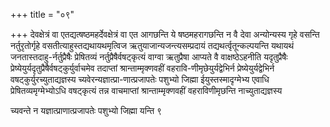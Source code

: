 +++
title = "०९"

+++
देवक्षेत्रं वा एतद्यत्षष्ठमहर्देवक्षेत्रं वा एत आगछन्ति ये
षष्ठमहरागछन्ति न वै देवा अन्योन्यस्य गृहे
वसन्ति नर्तुरृतोर्गृहे वसतीत्याहुस्तद्यथायथमृत्विज
ऋतुयाजान्यजन्त्यसम्प्रदायं
तद्यथर्त्वृतून्कल्पयन्ति यथायथं
जनतास्तदाहु-र्नर्तुप्रैषैः प्रेषितव्यं
नर्तुप्रैषैर्वषट्कृत्यं वाग्वा ऋतुप्रैषा आप्यते वै
वाक्षष्ठेऽहनीति यदृतुप्रैषैः
प्रेष्येयुर्यदृतुप्रैषैर्वषट्कुर्युर्वाचमेव
तदाप्तां श्रान्ताम्मृक्णवहीं वहरावि-णीमृछेयुर्यद्वेभिर्न
प्रेष्येयुर्यद्वेभिर्न
वषट्कुर्युरच्युताद्यज्ञस्य
च्यवेरन्यज्ञात्प्रा-णात्प्रजापतेः पशुभ्यो जिह्मा
ईयुस्तस्मादृग्मेभ्य एवाधि प्रेषितव्यमृग्मेभ्योऽधि वषट्कृत्यं
तन्न वाचमाप्तां श्रान्ताम्मृक्णवहीं वहराविणीमृछन्ति
नाच्युताद्यज्ञस्य 

च्यवन्ते न यज्ञात्प्राणात्प्रजापतेः पशुभ्यो जिह्मा यन्ति ९




 

